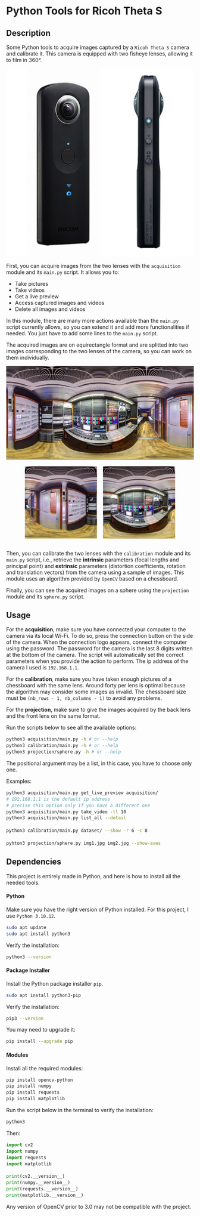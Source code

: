 # Python Tools for Ricoh Theta S


## Description

Some Python tools to acquire images captured by a `Ricoh Theta S` camera and calibrate it. This camera is equipped with two fisheye lenses, allowing it to film in 360°.

![ricoh_theta_s](./assets/ricoh_theta_s.jpg)

First, you can acquire images from the two lenses with the `acquisition` module and its `main.py` script. It allows you to:
- Take pictures
- Take videos
- Get a live preview
- Access captured images and videos
- Delete all images and videos

In this module, there are many more actions available than the `main.py` script currently allows, so you can extend it and add more functionalities if needed. You just have to add some lines to the `main.py` script.

The acquired images are on equirectangle format and are splitted into two images corresponding to the two lenses of the camera, so you can work on them individually. 

![equirectangle](assets/equirectangle.jpg)

<div style="width: 80%; display: flex; justify-content: space-between; margin: 0 auto">
    <img src="assets/equirectangle_front.jpg" alt="equirectangle_front" style="width: 48%;">
    <img src="assets/equirectangle_back.jpg" alt="equirectangle_back" style="width: 48%;">
</div>
<br>

Then, you can calibrate the two lenses with the `calibration` module and its `main.py` script, i.e., retrieve the **intrinsic** parameters (focal lengths and principal point) and **extrinsic** parameters (distortion coefficients, rotation and translation vectors) from the camera using a sample of images. This module uses an algorithm provided by `OpenCV` based on a chessboard.

Finally, you can see the acquired images on a sphere using the `projection` module and its `sphere.py` script. 


## Usage

For the **acquisition**, make sure you have connected your computer to the camera via its local Wi-Fi. To do so, press the connection button on the side of the camera. When the connection logo appears, connect the computer using the password. The password for the camera is the last 8 digits written at the bottom of the camera. The script will automatically set the correct parameters when you provide the action to perform. The ip address of the camera I used is `192.168.1.1`.

For the **calibration**, make sure you have taken enough pictures of a chessboard with the same lens. Around forty per lens is optimal because the algorithm may consider some images as invalid. The chessboard size must be `(nb_rows - 1, nb_columns - 1)` to avoid any problems.

For the **projection**, make sure to give the images acquired by the back lens and the front lens on the same format.

Run the scripts below to see all the available options:
```bash
python3 acquisition/main.py -h # or --help
python3 calibration/main.py -h # or --help
python3 projection/sphere.py -h # or --help
```

The positional argument may be a list, in this case, you have to choose only one.

Examples:

```bash
python3 acquisition/main.py get_live_preview acquisition/
# 192.168.1.1 is the default ip address 
# precise this option only if you have a different one
python3 acquisition/main.py take_video -tl 10
python3 acquisition/main.py list_all --detail

python3 calibration/main.py dataset/ --show -r 6 -c 8

pyhton3 projection/sphere.py img1.jpg img2.jpg --show-axes
```



## Dependencies

This project is entirely made in Python, and here is how to install all the needed tools.

#### Python 

Make sure you have the right version of Python installed. For this project, I use `Python 3.10.12`.

```bash
sudo apt update
sudo apt install python3
```

Verify the installation:

```bash
python3 --version
```

#### Package Installer

Install the Python package installer `pip`.

```bash
sudo apt install python3-pip
```

Verify the installation:

```bash
pip3 --version
```

You may need to upgrade it:

```bash
pip install --upgrade pip
```

#### Modules

Install all the required modules:

```bash
pip install opencv-python
pip install numpy
pip install requests
pip install matplotlib
```

Run the script below in the terminal to verify the installation:

```bash
python3
```

Then:

```python
import cv2
import numpy
import requests
import matplotlib

print(cv2.__version__)
print(numpy.__version__)
print(requests.__version__)
print(matplotlib.__version__)
```

Any version of OpenCV prior to 3.0 may not be compatible with the project.
